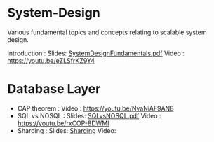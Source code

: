 # System-Design
Various fundamental topics and concepts relating to scalable system design.

Introduction : Slides: [SystemDesignFundamentals.pdf](https://github.com/ArjunKrishnak/System-Design/blob/master/SystemDesignFundamentals.pdf)  Video : https://youtu.be/eZLSfrKZ9Y4

# Database Layer
- CAP theorem : Video : https://youtu.be/NvaNiAF9AN8
- SQL vs NOSQL : Slides: [SQLvsNOSQL.pdf](https://github.com/ArjunKrishnak/System-Design/blob/master/SQLvsNOSQL.pdfhttps://github.com/ArjunKrishnak/System-Design/blob/master/SQLvsNOSQL.pdf) Video : https://youtu.be/rxCOP-8DWMI
- Sharding : Slides: [Sharding](https://github.com/ArjunKrishnak/System-Design/blob/master/Sharding.pdf) Video: 
